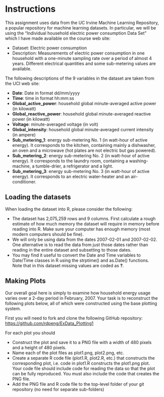# **Instructions**

This assignment uses data from the UC Irvine Machine Learning Repository, a popular repository for machine learning datasets. In particular, we will be using the “Individual household electric power consumption Data Set” which I have made available on the course web site:

+ Dataset: Electric power consumption 
+ Description: Measurements of electric power consumption in one household with a one-minute sampling rate over a period of almost 4 years. Different electrical quantities and some sub-metering values are available.  

The following descriptions of the 9 variables in the dataset are taken from the UCI web site:

+ **Date**: Date in format dd/mm/yyyy
+ **Time**: time in format hh:mm:ss
+ **Global_active_power**: household global minute-averaged active power (in kilowatt)
+ **Global_reactive_power**: household global minute-averaged reactive power (in kilowatt)
+ **Voltage**: minute-averaged voltage (in volt)
+ **Global_intensity**: household global minute-averaged current intensity (in ampere)
+ **Sub_metering_1**: energy sub-metering No. 1 (in watt-hour of active energy). It corresponds to the kitchen, containing mainly a dishwasher, an oven and a microwave (hot plates are not electric but gas powered).
+ **Sub_metering_2**: energy sub-metering No. 2 (in watt-hour of active energy). It corresponds to the laundry room, containing a washing-machine, a tumble-drier, a refrigerator and a light.
+ **Sub_metering_3**: energy sub-metering No. 3 (in watt-hour of active energy). It corresponds to an electric water-heater and an air-conditioner.  

## Loading the datasets  

When loading the dataset into R, please consider the following:

+ The dataset has 2,075,259 rows and 9 columns. First calculate a rough estimate of how much memory the dataset will require in memory before reading into R. Make sure your computer has enough memory (most modern computers should be fine).
+ We will only be using data from the dates 2007-02-01 and 2007-02-02. One alternative is to read the data from just those dates rather than reading in the entire dataset and subsetting to those dates.
+ You may find it useful to convert the Date and Time variables to Date/Time classes in R using the strptime()  and as.Date() functions.
Note that in this dataset missing values are coded as **?**.

## Making Plots 

Our overall goal here is simply to examine how household energy usage varies over a 2-day period in February, 2007. Your task is to reconstruct the following plots below, all of which were constructed using the base plotting system.

First you will need to fork and clone the following GitHub repository: https://github.com/rdpeng/ExData_Plotting1

For each plot you should

+ Construct the plot and save it to a PNG file with a width of 480 pixels and a height of 480 pixels.
+ Name each of the plot files as plot1.png, plot2.png, etc.
+ Create a separate R code file (plot1.R, plot2.R, etc.) that constructs the corresponding plot, i.e. code in plot1.R constructs the plot1.png plot. Your code file should include code for reading the data so that the plot can be fully reproduced. You must also include the code that creates the PNG file.
+ Add the PNG file and R code file to the top-level folder of your git repository (no need for separate sub-folders)

